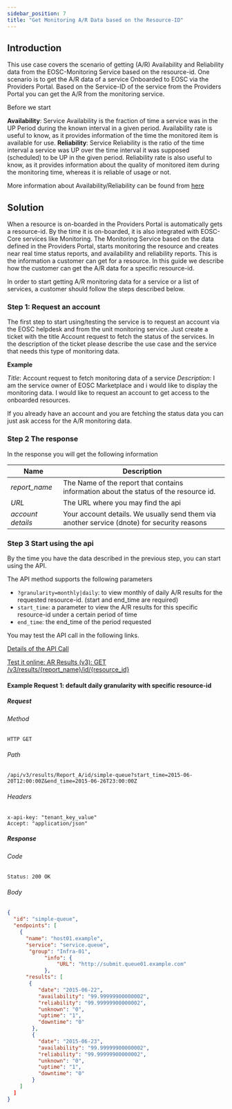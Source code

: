 ```yaml
---
sidebar_position: 7
title: "Get Monitoring A/R Data based on the Resource-ID"
---
```



## Introduction

This use case covers the scenario of getting (A/R) Availability and Reliability data from the EOSC-Monitoring Service based on the resource-id. 
One scenario is to get the A/R data of a service Onboarded to EOSC via the Providers Portal.
Based on the Service-ID of the service from the  Providers Portal you can get the A/R from the monitoring service.

Before we start 

**Availability**: Service Availability is the fraction of time a service was in the UP Period during the known interval in a given period.  Availability rate is useful to know, as it provides information of the time the monitored item is available for use.
**Reliability**: Service Reliability is the ratio of the time interval a service was UP over the time interval it was supposed (scheduled) to be UP in the given period. Reliability rate is also useful to know, as it provides information about the quality of monitored item during the monitoring time, whereas it is reliable of usage or not.

More information about Availability/Reliability can be found from [here](https://argoeu.github.io/argo-monitoring/docs/reports/ar?_highlight=avail#availability-reliability) 

## Solution

When a resource is on-boarded in the Providers Portal is automatically gets a resource-id. By the time it is on-boarded, it is also integrated with 
EOSC-Core services like Monitoring. The Monitoring Service based on the data defined in the Providers Portal, starts monitoring the resource and 
creates near real time status reports, and availability and reliability reports. This is the information a customer can get for a resource. In this 
guide we describe how the customer can get the A/R data for a specific resource-id.

In order to start getting A/R monitoring data for a service or a list of services, a customer should follow the steps described below. 

### Step 1: Request an account

The first step to start using/testing the service is to request an account via the EOSC helpdesk and from the unit monitoring service. 
Just create a ticket with the title Account request to fetch the status of the services. 
In the description of the ticket please describe the use case and the service that needs this type of monitoring data. 

**Example**
 
 _Title_: Account request to fetch monitoring data of a service
 _Description_: I am the service owner of EOSC Marketplace and i would like to display the monitoring data. I would like to request an account 
 to get access to the onboarded resources. 
 
 If you already have an account and you are fetching the status data you can just ask access for the A/R monitoring data. 
 

### Step 2 The response 

In the response you will get the following information 


| Name            | Description                                                                                           | 
| --------------- | ----------------------------------------------------------------------------------------------------- | 
| _report_name_ | The Name of the report that contains information about the status of the resource id. |
| _URL_ | The URL where you may find the  api |
| _account details_ | Your account details. We usually send them via another service (dnote) for security reasons|



### Step 3 Start using the api 

By the time you have the data described in the previous step, you can start using the API. 

The API method supports the following parameters 
   - `?granularity=monthly|daily`: to view monthly of daily A/R results for the requested resource-id. (start and end_time are required)
   - `start_time`: a parameter to view the A/R  results for this specific resource-id under a certain period of time
   - `end_time`: the end_time of the period requested 

You may test the API call in the following links. 

[Details of the API Call](https://argoeu.github.io/argo-web-api/docs/apiv3/v3_ar_results/#example-request-1-default-daily-granularity-with-specific-resource-id) 

[Test it online: AR Results (v3): GET /v3/results/{report_name}/id/{resource_id}](https://argoeu.github.io/argo-web-api/openapi/explore#/Availability%20%26%20Reliability%20Results%20(v3)/arEndpointsByID)

#### Example Request 1: default daily granularity with specific resource-id

##### Request

###### Method
`HTTP GET`

###### Path


```
/api/v3/results/Report_A/id/simple-queue?start_time=2015-06-20T12:00:00Z&end_time=2015-06-26T23:00:00Z 
```

###### Headers

```
x-api-key: "tenant_key_value"
Accept: "application/json"
```

##### Response

###### Code

```
Status: 200 OK
```

###### Body

```json
{
  "id": "simple-queue",
  "endpoints": [
    {
      "name": "host01.example",
      "service": "service.queue",
       "group": "Infra-01",
            "info": {
                "URL": "http://submit.queue01.example.com"
            },
      "results": [
       {
          "date": "2015-06-22",
          "availability": "99.99999900000002",
          "reliability": "99.99999900000002",
          "unknown": "0",
          "uptime": "1",
          "downtime": "0"
        },
        {
          "date": "2015-06-23",
          "availability": "99.99999900000002",
          "reliability": "99.99999900000002",
          "unknown": "0",
          "uptime": "1",
          "downtime": "0"
        }
    ]
  ]
}
```

